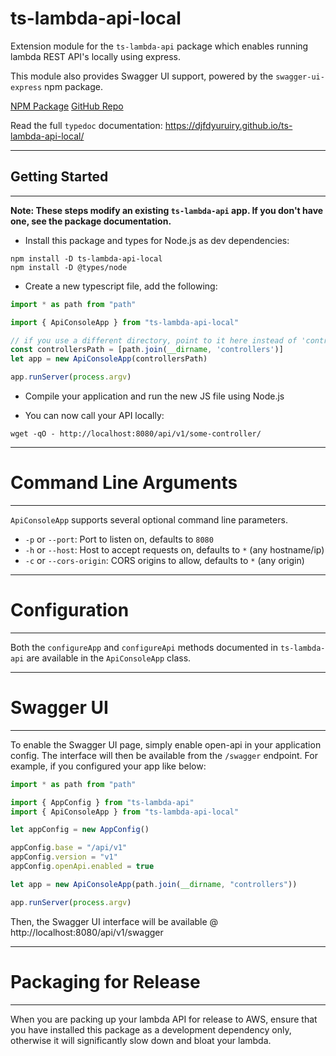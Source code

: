 # ts-lambda-api-local

Extension module for the `ts-lambda-api` package which enables running lambda REST API's locally using express.

This module also provides Swagger UI support, powered by the `swagger-ui-express` npm package.

[NPM Package](https://www.npmjs.com/package/ts-lambda-api-local)
[GitHub Repo](https://github.com/djfdyuruiry/ts-lambda-api-local/)

Read the full `typedoc` documentation: https://djfdyuruiry.github.io/ts-lambda-api-local/

---

## Getting Started

---

**Note: These steps modify an existing `ts-lambda-api` app. If you don't have one, see the package documentation.**

- Install this package and types for Node.js as dev dependencies:

```shell
npm install -D ts-lambda-api-local
npm install -D @types/node
```

- Create a new typescript file, add the following:

```typescript
import * as path from "path"

import { ApiConsoleApp } from "ts-lambda-api-local"

// if you use a different directory, point to it here instead of 'controllers'
const controllersPath = [path.join(__dirname, 'controllers')]
let app = new ApiConsoleApp(controllersPath)

app.runServer(process.argv)
```

- Compile your application and run the new JS file using Node.js

- You can now call your API locally:

```
wget -qO - http://localhost:8080/api/v1/some-controller/
```

----

# Command Line Arguments

----

`ApiConsoleApp` supports several optional command line parameters.

- `-p` or `--port`: Port to listen on, defaults to `8080`
- `-h` or `--host`: Host to accept requests on, defaults to `*` (any hostname/ip)
- `-c` or `--cors-origin`: CORS origins to allow, defaults to `*` (any origin)

----

# Configuration

----

Both the `configureApp` and `configureApi` methods documented in `ts-lambda-api` are available in the `ApiConsoleApp` class.

----

# Swagger UI

----

To enable the Swagger UI page, simply enable open-api in your application config. The interface will then be available from the `/swagger` endpoint. For example, if you configured your app like below:

```typescript
import * as path from "path"

import { AppConfig } from "ts-lambda-api"
import { ApiConsoleApp } from "ts-lambda-api-local"

let appConfig = new AppConfig()

appConfig.base = "/api/v1"
appConfig.version = "v1"
appConfig.openApi.enabled = true

let app = new ApiConsoleApp(path.join(__dirname, "controllers"))

app.runServer(process.argv)
```

Then, the Swagger UI interface will be available @ http://localhost:8080/api/v1/swagger

----

# Packaging for Release

----

When you are packing up your lambda API for release to AWS, ensure that you have installed this package as a development dependency only, otherwise it will significantly slow down and bloat your lambda.
